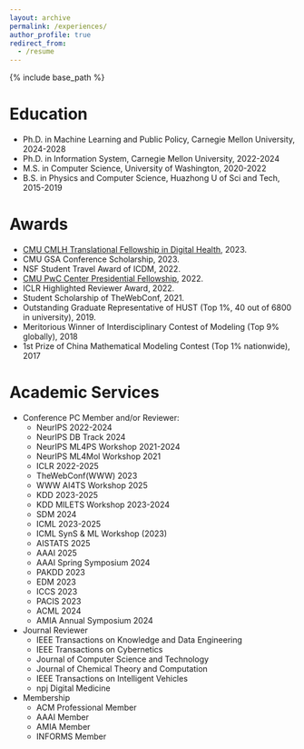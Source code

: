 ```yaml
---
layout: archive
permalink: /experiences/
author_profile: true
redirect_from:
  - /resume
---
```


{% include base_path %}

Education
======
* Ph.D. in Machine Learning and Public Policy, Carnegie Mellon University, 2024-2028
* Ph.D. in Information System, Carnegie Mellon University, 2022-2024
* M.S. in Computer Science, University of Washington, 2020-2022
* B.S. in Physics and Computer Science, Huazhong U of Sci and Tech, 2015-2019

Awards
======
* [CMU CMLH Translational Fellowship in Digital Health](https://www.cs.cmu.edu/cmlh/translational-fellows), 2023.
* CMU GSA Conference Scholarship, 2023.
* NSF Student Travel Award of ICDM, 2022.
* [CMU PwC Center Presidential Fellowship](https://www.cmu.edu/risk-reg-center/index.html), 2022.
* ICLR Highlighted Reviewer Award, 2022.
* Student Scholarship of TheWebConf, 2021.
* Outstanding Graduate Representative of HUST (Top 1%, 40 out of 6800 in university), 2019.
* Meritorious Winner of Interdisciplinary Contest of Modeling (Top 9% globally), 2018
* 1st Prize of China Mathematical Modeling Contest (Top 1% nationwide), 2017

Academic Services
======
* Conference PC Member and/or Reviewer:
  * NeurIPS 2022-2024
  * NeurIPS DB Track 2024
  * NeurIPS ML4PS Workshop 2021-2024
  * NeurIPS ML4Mol Workshop 2021
  * ICLR 2022-2025
  * TheWebConf(WWW) 2023
  * WWW AI4TS Workshop 2025
  * KDD 2023-2025
  * KDD MILETS Workshop 2023-2024
  * SDM 2024
  * ICML 2023-2025
  * ICML SynS & ML Workshop (2023)
  * AISTATS 2025
  * AAAI 2025
  * AAAI Spring Symposium 2024
  * PAKDD 2023
  * EDM 2023
  * ICCS 2023
  * PACIS 2023
  * ACML 2024
  * AMIA Annual Symposium 2024
* Journal Reviewer
  * IEEE Transactions on Knowledge and Data Engineering
  * IEEE Transactions on Cybernetics
  * Journal of Computer Science and Technology
  * Journal of Chemical Theory and Computation
  * IEEE Transactions on Intelligent Vehicles
  * npj Digital Medicine
* Membership
  * ACM Professional Member
  * AAAI Member
  * AMIA Member
  * INFORMS Member

  

